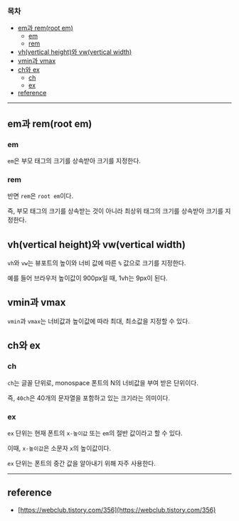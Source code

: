 ### 목차
- [em과 rem(root em)](#em과-remroot-em)
  - [em](#em)
  - [rem](#rem)
- [vh(vertical height)와 vw(vertical width)](#vhvertical-height와-vwvertical-width)
- [vmin과 vmax](#vmin과-vmax)
- [ch와 ex](#ch와-ex)
  - [ch](#ch)
  - [ex](#ex)
- [reference](#reference)

--- 
## em과 rem(root em)
### em
`em`은 부모 태그의 크기를 상속받아 크기를 지정한다.

### rem
반면 `rem`은 `root em`이다. 

즉, 부모 태그의 크기를 상속받는 것이 아니라 최상위 태그의 크기를 상속받아 크기를 지정한다.

## vh(vertical height)와 vw(vertical width)
`vh`와 `vw`는 뷰포트의 높이와 너비 값에 따른 `%` 값으로 크기를 지정한다.

예를 들어 브라우저 높이값이 900px일 때, 1vh는 9px이 된다.

## vmin과 vmax
`vmin`과 `vmax`는 너비값과 높이값에 따라 최대, 최소값을 지정할 수 있다.

## ch와 ex
### ch
`ch`는 글꼴 단위로, monospace 폰트의 N의 너비값을 부여 받은 단위이다.

즉, `40ch`은 40개의 문자열을 포함하고 있는 크기라는 의미이다.

### ex
`ex` 단위는 현재 폰트의 `x-높이값` 또는 `em`의 절반 값이라고 할 수 있다.

이때, `x-높이값`은 소문자 `x`의 높이값이다.

`ex` 단위는 폰트의 중간 값을 알아내기 위해 자주 사용한다.

---
## reference
- [https://webclub.tistory.com/356](https://webclub.tistory.com/356)